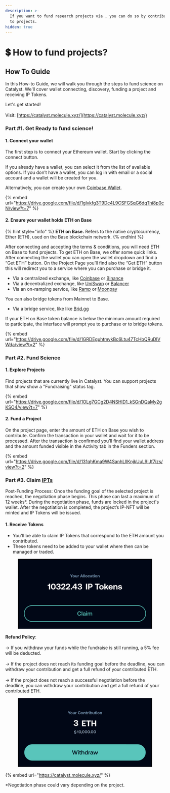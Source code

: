 ```yaml
---
description: >-
  If you want to fund research projects via , you can do so by contributing ETH
  to projects.
hidden: true
---
```


# 💲 How to fund projects?

## **How To Guide**

In this How-to Guide, we will walk you through the steps to fund science on Catalyst. We'll cover wallet connecting, discovery, funding a project and receiving IP Tokens.

Let's get started! \
\
Visit: [https://catalyst.molecule.xyz/](https://catalyst.molecule.xyz/)

### **Part #1. Get Ready to fund science!**

#### **1. Connect your wallet**

The first step is to connect your Ethereum wallet. Start by clicking the connect button.

If you already have a wallet, you can select it from the list of available options. If you don’t have a wallet, you can log in with email or a social account and a wallet will be created for you.

Alternatively, you can create your own [Coinbase Wallet](https://www.coinbase.com/en-gb/wallet).

{% embed url="https://drive.google.com/file/d/1glvkfg3T9Dc4L9CSFGSqG6dqTni8p0cN/view?t=7" %}

#### **2. Ensure your wallet holds ETH on Base**

{% hint style="info" %}
**ETH on Base.** Refers to the native cryptocurrency, Ether (ETH), used on the Base blockchain network.
{% endhint %}

After connecting and accepting the terms & conditions, you will need ETH on Base to fund projects. To get ETH on Base, we offer some quick links. After connecting the wallet you can open the wallet dropdown and find a “Get ETH” button. On the Project Page you’ll find also the “Get ETH” button this will redirect you to a service where you can purchase or bridge it.

* Via a centralized exchange, like [Coinbase](https://coinbase.com/) or [Binance](https://www.binance.us/)
* Via a decentralized exchange, like [UniSwap](https://app.uniswap.org/) or [Balancer](https://balancer.fi/)
* Via an on-ramping service, like [Ramp](https://ramp.network/buy) or [Moonpay](https://www.moonpay.com/buy)

You can also bridge tokens from Mainnet to Base.

* Via a bridge service, like like [Brid.gg](https://www.brid.gg/base?token=ETH\&originChainId=1\&amount=)

If your ETH on Base token balance is below the minimum amount required to participate, the interface will prompt you to purchase or to bridge tokens.

{% embed url="https://drive.google.com/file/d/1GRDEguhtmvkBc6Ltu47TcHbQRuDIVWda/view?t=2" %}

### **Part #2. Fund Science**

#### **1. Explore Projects**

Find projects that are currently live in Catalyst. You can support projects that show show a "Fundraising" status tag.

{% embed url="https://drive.google.com/file/d/1OLg7GCg2D4NSHlD1_kSGnDQaMy2gKSO4/view?t=7" %}

#### **2. Fund a Project**

On the project page, enter the amount of ETH on Base you wish to contribute. Confirm the transaction in your wallet and wait for it to be processed. After the transaction is confirmed you’ll find your wallet address and the amount funded visible in the Activity tab in the Funders section.

{% embed url="https://drive.google.com/file/d/131qhKma9W4SanhLllKnjkUuL9IJf7izs/view?t=2" %}

### **Part #3. Claim** [**IPTs**](https://docs.molecule.to/documentation/ip-tokens/what-are-ipts)

Post-Funding Process: Once the funding goal of the selected project is reached, the negotiation phase begins. This phase can last a maximum of 12 weeks\*. During the negotiation phase, funds are locked in the project's wallet. After the negotiation is completed, the project’s IP-NFT will be minted and IP Tokens will be issued.

#### **1. Receive Tokens**

* You'll be able to claim IP Tokens that correspond to the ETH amount you contributed.
* These tokens need to be added to your wallet where then can be managed or traded.

<figure><img src="../.gitbook/assets/Screenshot 2024-11-24 at 12.54.19.png" alt=""><figcaption></figcaption></figure>



**Refund Policy**: \
\
-> If you withdraw your funds while the fundraise is still running, a 5% fee will be deducted.\
\
-> If the project does not reach its funding goal before the deadline, you can withdraw your contribution and  get a full refund of your contributed ETH. \
\
-> If the project does not reach a successful negotiation before the deadline, you can withdraw your contribution and  get a full refund of your contributed ETH.&#x20;

<figure><img src="../.gitbook/assets/Screenshot 2024-11-24 at 12.58.43.png" alt=""><figcaption></figcaption></figure>

{% embed url="https://catalyst.molecule.xyz/" %}

\*Negotiation phase could vary depending on the project.&#x20;
